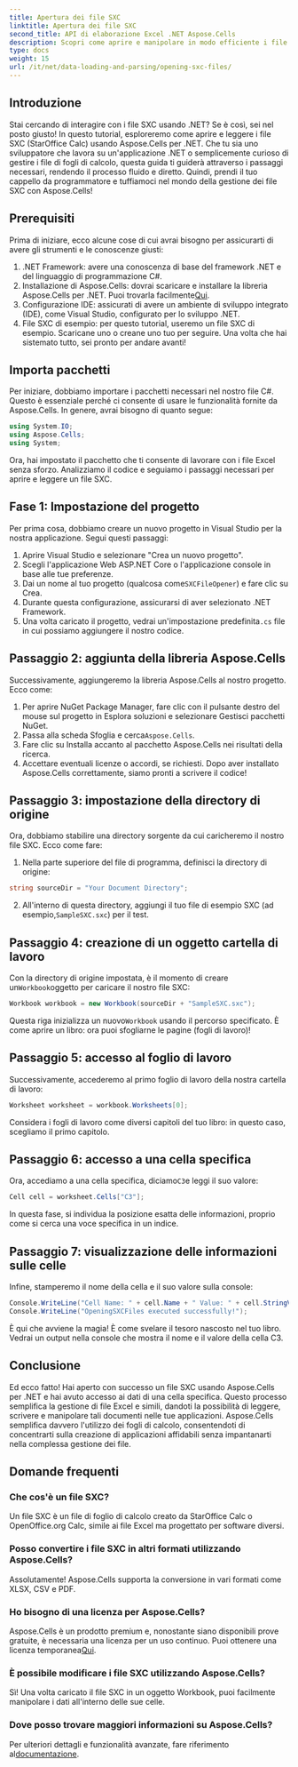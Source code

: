 ```yaml
---
title: Apertura dei file SXC
linktitle: Apertura dei file SXC
second_title: API di elaborazione Excel .NET Aspose.Cells
description: Scopri come aprire e manipolare in modo efficiente i file SXC in .NET usando Aspose.Cells. Un tutorial passo dopo passo con esempi di codice.
type: docs
weight: 15
url: /it/net/data-loading-and-parsing/opening-sxc-files/
---
```

## Introduzione
Stai cercando di interagire con i file SXC usando .NET? Se è così, sei nel posto giusto! In questo tutorial, esploreremo come aprire e leggere i file SXC (StarOffice Calc) usando Aspose.Cells per .NET. Che tu sia uno sviluppatore che lavora su un'applicazione .NET o semplicemente curioso di gestire i file di fogli di calcolo, questa guida ti guiderà attraverso i passaggi necessari, rendendo il processo fluido e diretto. 
Quindi, prendi il tuo cappello da programmatore e tuffiamoci nel mondo della gestione dei file SXC con Aspose.Cells!
## Prerequisiti
Prima di iniziare, ecco alcune cose di cui avrai bisogno per assicurarti di avere gli strumenti e le conoscenze giusti:
1. .NET Framework: avere una conoscenza di base del framework .NET e del linguaggio di programmazione C#.
2.  Installazione di Aspose.Cells: dovrai scaricare e installare la libreria Aspose.Cells per .NET. Puoi trovarla facilmente[Qui](https://releases.aspose.com/cells/net/).
3. Configurazione IDE: assicurati di avere un ambiente di sviluppo integrato (IDE), come Visual Studio, configurato per lo sviluppo .NET.
4. File SXC di esempio: per questo tutorial, useremo un file SXC di esempio. Scaricane uno o creane uno tuo per seguire.
Una volta che hai sistemato tutto, sei pronto per andare avanti!
## Importa pacchetti
Per iniziare, dobbiamo importare i pacchetti necessari nel nostro file C#. Questo è essenziale perché ci consente di usare le funzionalità fornite da Aspose.Cells. In genere, avrai bisogno di quanto segue:
```csharp
using System.IO;
using Aspose.Cells;
using System;
```
Ora, hai impostato il pacchetto che ti consente di lavorare con i file Excel senza sforzo. Analizziamo il codice e seguiamo i passaggi necessari per aprire e leggere un file SXC.

## Fase 1: Impostazione del progetto
Per prima cosa, dobbiamo creare un nuovo progetto in Visual Studio per la nostra applicazione. Segui questi passaggi:
1. Aprire Visual Studio e selezionare "Crea un nuovo progetto".
2. Scegli l'applicazione Web ASP.NET Core o l'applicazione console in base alle tue preferenze.
3.  Dai un nome al tuo progetto (qualcosa come`SXCFileOpener`) e fare clic su Crea.
4. Durante questa configurazione, assicurarsi di aver selezionato .NET Framework.
5. Una volta caricato il progetto, vedrai un'impostazione predefinita`.cs` file in cui possiamo aggiungere il nostro codice.
## Passaggio 2: aggiunta della libreria Aspose.Cells
Successivamente, aggiungeremo la libreria Aspose.Cells al nostro progetto. Ecco come:
1. Per aprire NuGet Package Manager, fare clic con il pulsante destro del mouse sul progetto in Esplora soluzioni e selezionare Gestisci pacchetti NuGet.
2.  Passa alla scheda Sfoglia e cerca`Aspose.Cells`.
3. Fare clic su Installa accanto al pacchetto Aspose.Cells nei risultati della ricerca.
4. Accettare eventuali licenze o accordi, se richiesti.
Dopo aver installato Aspose.Cells correttamente, siamo pronti a scrivere il codice!
## Passaggio 3: impostazione della directory di origine
Ora, dobbiamo stabilire una directory sorgente da cui caricheremo il nostro file SXC. Ecco come fare:
1. Nella parte superiore del file di programma, definisci la directory di origine:
```csharp
string sourceDir = "Your Document Directory";
```
2.  All'interno di questa directory, aggiungi il tuo file di esempio SXC (ad esempio,`SampleSXC.sxc`) per il test.
## Passaggio 4: creazione di un oggetto cartella di lavoro
 Con la directory di origine impostata, è il momento di creare un`Workbook`oggetto per caricare il nostro file SXC:
```csharp
Workbook workbook = new Workbook(sourceDir + "SampleSXC.sxc");
```
 Questa riga inizializza un nuovo`Workbook` usando il percorso specificato. È come aprire un libro: ora puoi sfogliarne le pagine (fogli di lavoro)!
## Passaggio 5: accesso al foglio di lavoro
Successivamente, accederemo al primo foglio di lavoro della nostra cartella di lavoro:
```csharp
Worksheet worksheet = workbook.Worksheets[0];
```
Considera i fogli di lavoro come diversi capitoli del tuo libro: in questo caso, scegliamo il primo capitolo.
## Passaggio 6: accesso a una cella specifica
 Ora, accediamo a una cella specifica, diciamo`C3`e leggi il suo valore:
```csharp
Cell cell = worksheet.Cells["C3"];
```
In questa fase, si individua la posizione esatta delle informazioni, proprio come si cerca una voce specifica in un indice. 
## Passaggio 7: visualizzazione delle informazioni sulle celle
Infine, stamperemo il nome della cella e il suo valore sulla console:
```csharp
Console.WriteLine("Cell Name: " + cell.Name + " Value: " + cell.StringValue);
Console.WriteLine("OpeningSXCFiles executed successfully!");
```
È qui che avviene la magia! È come svelare il tesoro nascosto nel tuo libro. Vedrai un output nella console che mostra il nome e il valore della cella C3.

## Conclusione
Ed ecco fatto! Hai aperto con successo un file SXC usando Aspose.Cells per .NET e hai avuto accesso ai dati di una cella specifica. Questo processo semplifica la gestione di file Excel e simili, dandoti la possibilità di leggere, scrivere e manipolare tali documenti nelle tue applicazioni. 
Aspose.Cells semplifica davvero l'utilizzo dei fogli di calcolo, consentendoti di concentrarti sulla creazione di applicazioni affidabili senza impantanarti nella complessa gestione dei file.
## Domande frequenti
### Che cos'è un file SXC?
Un file SXC è un file di foglio di calcolo creato da StarOffice Calc o OpenOffice.org Calc, simile ai file Excel ma progettato per software diversi.
### Posso convertire i file SXC in altri formati utilizzando Aspose.Cells?
Assolutamente! Aspose.Cells supporta la conversione in vari formati come XLSX, CSV e PDF.
### Ho bisogno di una licenza per Aspose.Cells?
 Aspose.Cells è un prodotto premium e, nonostante siano disponibili prove gratuite, è necessaria una licenza per un uso continuo. Puoi ottenere una licenza temporanea[Qui](https://purchase.aspose.com/temporary-license/).
### È possibile modificare i file SXC utilizzando Aspose.Cells?
Sì! Una volta caricato il file SXC in un oggetto Workbook, puoi facilmente manipolare i dati all'interno delle sue celle.
### Dove posso trovare maggiori informazioni su Aspose.Cells?
 Per ulteriori dettagli e funzionalità avanzate, fare riferimento al[documentazione](https://reference.aspose.com/cells/net/).